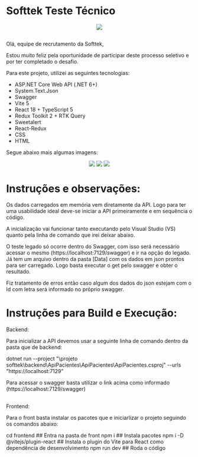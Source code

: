 # Softtek Teste Técnico
<div align="center">
  <img src="https://github.com/user-attachments/assets/6cddb5d0-5bdc-42be-92d9-8a6469d406c0" />
</div>

##

Olá, equipe de recrutamento da Softtek,

Estou muito feliz pela oportunidade de participar deste processo seletivo e por ter completado o desafio.

Para este projeto, utilizei as seguintes tecnologias:

- ASP.NET Core Web API (.NET 6+)
- System.Text.Json
- Swagger
- Vite 5
- React 18 + TypeScript 5
- Redux Toolkit 2 + RTK Query
- Sweetalert
- React-Redux
- CSS
- HTML

Segue abaixo mais algumas imagens:

<div align="center">
  <img src="https://github.com/user-attachments/assets/eb17e239-21ed-4d5a-9f76-f200a5b7f670" />
  <img src="https://github.com/user-attachments/assets/4591f78a-f737-4cf3-bc5f-72d86e796078" />
  <img src="https://github.com/user-attachments/assets/6d8345c1-754a-4dbc-a6b2-48d5533e76b3" />
</div>

# Instruções e observações:

Os dados carregados em memória vem diretamente da API. Logo para ter uma usabilidade ideal deve-se iniciar a API primeiramente e em sequência o código.

A inicialização vai funcionar tanto executando pelo Visual Studio (VS) quanto pela linha de comando que irei deixar abaixo.

O teste legado só ocorre dentro do Swagger, com isso será necessário acessar o mesmo (https://localhost:7129/swagger) e ir na opção do legado. Já tem um arquivo dentro da pasta [Data] com os dados em json prontos para ser carregado. Logo basta executar o get pelo swagger e obter o resultado.

Fiz tratamento de erros então caso algum dos dados do json estejam com o Id com letra será informado no próprio swagger.

# Instruções para Build e Execução:

Backend:

Para inicializar a API devemos usar a seguinte linha de comando dentro da pasta que de backend:

dotnet run --project "<caminho>\projeto softtek\backend\ApiPacientes\ApiPacientes\ApiPacientes.csproj" --urls "https://localhost:7129"

Para acessar o swagger basta utilizar o link acima como informado (https://localhost:7129/swagger)

##

Frontend:

Para o front basta instalar os pacotes que e iniciarlizar o projeto seguindo os comandos abaixo:

cd frontend ## Entra na pasta de front
npm i ## Instala pacotes
npm i -D @vitejs/plugin-react ## Instala o plugin do Vite para React como dependência de desenvolvimento
npm run dev ## Roda o código

